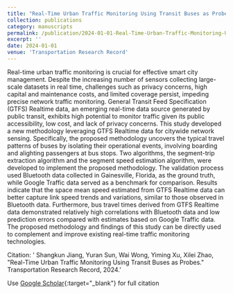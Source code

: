 ```yaml
---
title: "Real-Time Urban Traffic Monitoring Using Transit Buses as Probes"
collection: publications
category: manuscripts
permalink: /publication/2024-01-01-Real-Time-Urban-Traffic-Monitoring-Using-Transit-Buses-as-Probes
excerpt: ''
date: 2024-01-01
venue: 'Transportation Research Record'
---
```


Real-time urban traffic monitoring is crucial for effective smart city management. Despite the increasing number of sensors collecting large-scale datasets in real time, challenges such as privacy concerns, high capital and maintenance costs, and limited coverage persist, impeding precise network traffic monitoring. General Transit Feed Specification (GTFS) Realtime data, an emerging real-time data source generated by public transit, exhibits high potential to monitor traffic given its public accessibility, low cost, and lack of privacy concerns. This study developed a new methodology leveraging GTFS Realtime data for citywide network sensing. Specifically, the proposed methodology uncovers the typical travel patterns of buses by isolating their operational events, involving boarding and alighting passengers at bus stops. Two algorithms, the segment-trip extraction algorithm and the segment speed estimation algorithm, were developed to implement the proposed methodology. The validation process used Bluetooth data collected in Gainesville, Florida, as the ground truth, while Google Traffic data served as a benchmark for comparison. Results indicate that the space mean speed estimated from GTFS Realtime data can better capture link speed trends and variations, similar to those observed in Bluetooth data. Furthermore, bus travel times derived from GTFS Realtime data demonstrated relatively high correlations with Bluetooth data and low prediction errors compared with estimates based on Google Traffic data. The proposed methodology and findings of this study can be directly used to complement and improve existing real-time traffic monitoring technologies.

Citation: ' Shangkun Jiang,  Yuran Sun,  Wai Wong,  Yiming Xu,  Xilei Zhao, &quot;Real-Time Urban Traffic Monitoring Using Transit Buses as Probes.&quot; Transportation Research Record, 2024.'

Use [Google Scholar](https://scholar.google.com/scholar?q=Real+Time+Urban+Traffic+Monitoring+Using+Transit+Buses+as+Probes){:target="_blank"} for full citation